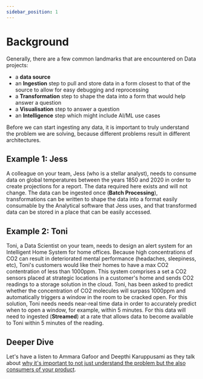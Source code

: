 ```yaml
---
sidebar_position: 1
---
```



# Background
Generally, there are a few common landmarks that are encountered on Data projects: 
* a **data source**
* an **Ingestion** step to pull and store data in a form closest to that of the source to allow for easy debugging and reprocessing
* a **Transformation** step to shape the data into a form that would help answer a question
* a **Visualisation** step to answer a question
* an **Intelligence** step which might include AI/ML use cases

Before we can start ingesting any data, it is important to truly understand the problem we are solving, because different problems result in different architectures.


## Example 1: Jess
A colleague on your team, Jess (who is a stellar analyst), needs to consume data on global temperatures between the years 1850 and 2020 in order to create projections for a report. The data required here exists and will not change. The data can be ingested once (**Batch Processing**), transformations can be written to shape the data into a format easily consumable by the Analytical software that Jess uses, and that transformed data can be stored in a place that can be easily accessed.

## Example 2: Toni
Toni, a Data Scientist on your team, needs to design an alert system for an Intelligent Home System for home offices. Because high concentrations of CO2 can result in deteriorated mental performance (headaches, sleepiness, etc), Toni's customers would like their homes to have a max CO2 contentration of less than 1000ppm. This system comprises a set a CO2 sensors placed at strategic locations in a customer's home and sends CO2 readings to a storage solution in the cloud. Toni, has been asked to predict whether the concentration of CO2 molecules will surpass 1000ppm and automatically triggers a window in the room to be cracked open. For this solution, Toni needs needs near-real time data in order to accurately predict when to open a window, for example, within 5 minutes. For this data will need to ingested (**Streamed**) at a rate that allows data to become available to Toni within 5 minutes of the reading.

## Deeper Dive
Let's have a listen to Ammara Gafoor and Deepthi Karuppusami as they talk about [why it's important to not just understand the problem but the also consumers of your product](https://www.youtube.com/watch?v=uIDy7GKYv9E). 


